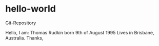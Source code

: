 # hello-world
Git-Repository

Hello, I am: 
 Thomas Rudkin born 9th of August 1995 Lives in Brisbane, Australia. 
 Thanks,
 
